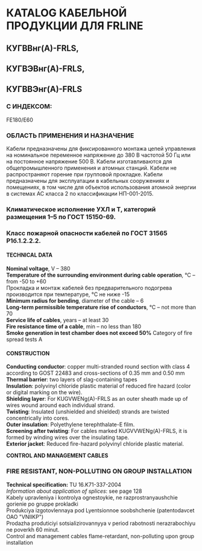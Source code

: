 # КATALOG КАБЕЛЬНОЙ ПРОДУКЦИИ ДЛЯ FRLINE

## КУГВВнг(А)-FRLS,
## КУГВЭВнг(А)-FRLS,
## КУГВВЭнг(А)-FRLS  
### С ИНДЕКСОМ: 
FE180/Е60  

### ОБЛАСТЬ ПРИМЕНЕНИЯ И НАЗНАЧЕНИЕ   
Кабели предназначены для фиксированного монтажа цепей управления на номинальное переменное напряжение до 380 В частотой 50 Гц или на постоянное напряжение 500 В. Кабели изготавливаются для общепромышленного применения и атомных станций. Кабели не распространяют горение при групповой прокладке. Кабели предназначены для эксплуатации в кабельных сооружениях и помещениях, в том числе для объектов использования атомной энергии в системах АС класса 2 по классификации НП-001-2015.

### Климатическое исполнение УХЛ и Т, категорий размещения 1–5 по ГОСТ 15150-69.
### Класс пожарной опасности кабелей по ГОСТ 31565 P1б.1.2.2.2.

#### TECHNICAL DATA
**Nominal voltage**, V – 380  
**Temperature of the surrounding environment during cable operation**, °C – from -50 to +60  
Прокладка и монтаж кабелей без предварительного подогрева производится при температуре, °C не ниже -15  
**Minimum radius for bending**, diameter of the cable – 6  
**Long-term permissible temperature rise of conductors**, °C – not more than 70  
**Service life of cables**, years – at least 30  
**Fire resistance time of a cable**, min – no less than 180  
**Smoke generation in test chamber does not exceed 50%**
Category of fire spread tests A  
  
#### CONSTRUCTION
**Conducting conductor**: copper multi-stranded round section with class 4 according to GOST 22483 and cross-sections of 0.35 mm and 0.50 mm  
**Thermal barrier**: two layers of slag-containing tapes  
**Insulation**: polyvinyl chloride plastic material of reduced fire hazard (color or digital marking on the wire).  
**Shielding layer**: For KUGVWENg(A)-FRLS as an outer sheath made up of wires wound around each individual strand.  
**Twisting**: Insulated (unshielded and shielded) strands are twisted concentrically into cores.  
**Outer insulation**: Polyethylene terephthalate-E film.  
**Screening after twisting**: For cables marked KUGVVWENg(A)-FRLS, it is formed by winding wires over the insulating tape.  
**Exterior jacket**: Reduced fire-hazard polyvinyl chloride plastic material.  

**CONTROL AND MANAGEMENT CABLES**

### FIRE RESISTANT, NON-POLLUTING ON GROUP INSTALLATION  
**Technical specification:** TU 16.K71-337-2004  
*Information about application of splices*: see page 128  
Kabely upravleniya i kontrolya ognestoykie, ne razprostranyaushchie gorienie po gruppe prokladki  
Produkciya izgotovlennaya pod Lyentsionnoe soobshchenie (patentodavcet OAO "VNIIKP")  
Prodazha produticiyi sotsializirovannyya v period rabotnosti nerazrabochiyu ne poverkh 60 minut.  
Control and management cables flame-retardant, non-polluting upon group installation  